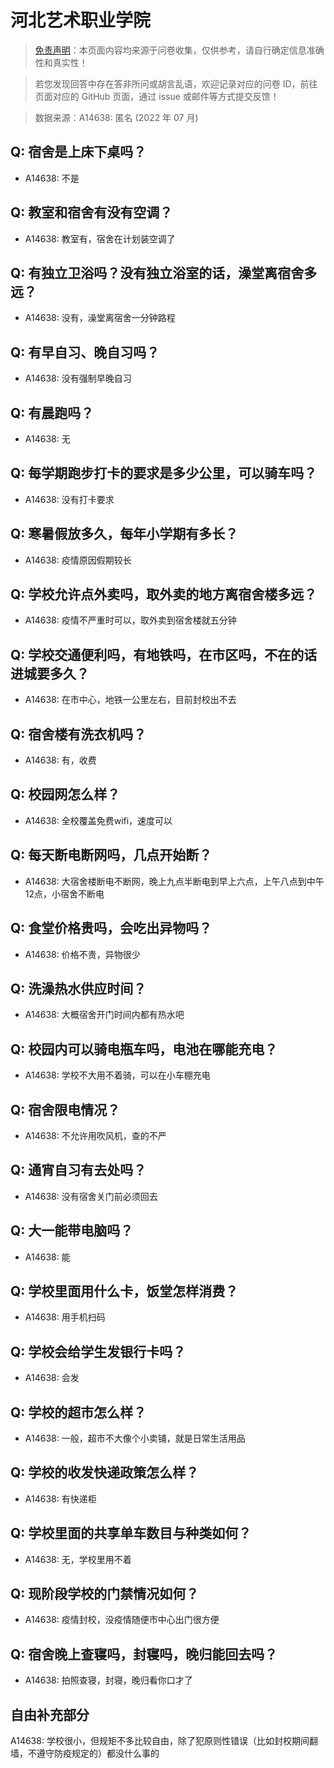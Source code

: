 # 河北艺术职业学院

> [免责声明](https://colleges.chat/#_3)：本页面内容均来源于问卷收集，仅供参考，请自行确定信息准确性和真实性！

> 若您发现回答中存在答非所问或胡言乱语，欢迎记录对应的问卷 ID，前往页面对应的 GitHub 页面，通过 issue 或邮件等方式提交反馈！

> 数据来源：A14638: 匿名 (2022 年 07 月)

## Q: 宿舍是上床下桌吗？

- A14638: 不是

## Q: 教室和宿舍有没有空调？

- A14638: 教室有，宿舍在计划装空调了

## Q: 有独立卫浴吗？没有独立浴室的话，澡堂离宿舍多远？

- A14638: 没有，澡堂离宿舍一分钟路程

## Q: 有早自习、晚自习吗？

- A14638: 没有强制早晚自习

## Q: 有晨跑吗？

- A14638: 无

## Q: 每学期跑步打卡的要求是多少公里，可以骑车吗？

- A14638: 没有打卡要求

## Q: 寒暑假放多久，每年小学期有多长？

- A14638: 疫情原因假期较长

## Q: 学校允许点外卖吗，取外卖的地方离宿舍楼多远？

- A14638: 疫情不严重时可以，取外卖到宿舍楼就五分钟

## Q: 学校交通便利吗，有地铁吗，在市区吗，不在的话进城要多久？

- A14638: 在市中心，地铁一公里左右，目前封校出不去

## Q: 宿舍楼有洗衣机吗？

- A14638: 有，收费

## Q: 校园网怎么样？

- A14638: 全校覆盖免费wifi，速度可以

## Q: 每天断电断网吗，几点开始断？

- A14638: 大宿舍楼断电不断网，晚上九点半断电到早上六点，上午八点到中午12点，小宿舍不断电

## Q: 食堂价格贵吗，会吃出异物吗？

- A14638: 价格不贵，异物很少

## Q: 洗澡热水供应时间？

- A14638: 大概宿舍开门时间内都有热水吧

## Q: 校园内可以骑电瓶车吗，电池在哪能充电？

- A14638: 学校不大用不着骑，可以在小车棚充电

## Q: 宿舍限电情况？

- A14638: 不允许用吹风机，查的不严

## Q: 通宵自习有去处吗？

- A14638: 没有宿舍关门前必须回去

## Q: 大一能带电脑吗？

- A14638: 能

## Q: 学校里面用什么卡，饭堂怎样消费？

- A14638: 用手机扫码

## Q: 学校会给学生发银行卡吗？

- A14638: 会发

## Q: 学校的超市怎么样？

- A14638: 一般，超市不大像个小卖铺，就是日常生活用品

## Q: 学校的收发快递政策怎么样？

- A14638: 有快递柜

## Q: 学校里面的共享单车数目与种类如何？

- A14638: 无，学校里用不着

## Q: 现阶段学校的门禁情况如何？

- A14638: 疫情封校，没疫情随便市中心出门很方便

## Q: 宿舍晚上查寝吗，封寝吗，晚归能回去吗？

- A14638: 拍照查寝，封寝，晚归看你口才了

## 自由补充部分

A14638: 学校很小，但规矩不多比较自由，除了犯原则性错误（比如封校期间翻墙，不遵守防疫规定的）都没什么事的